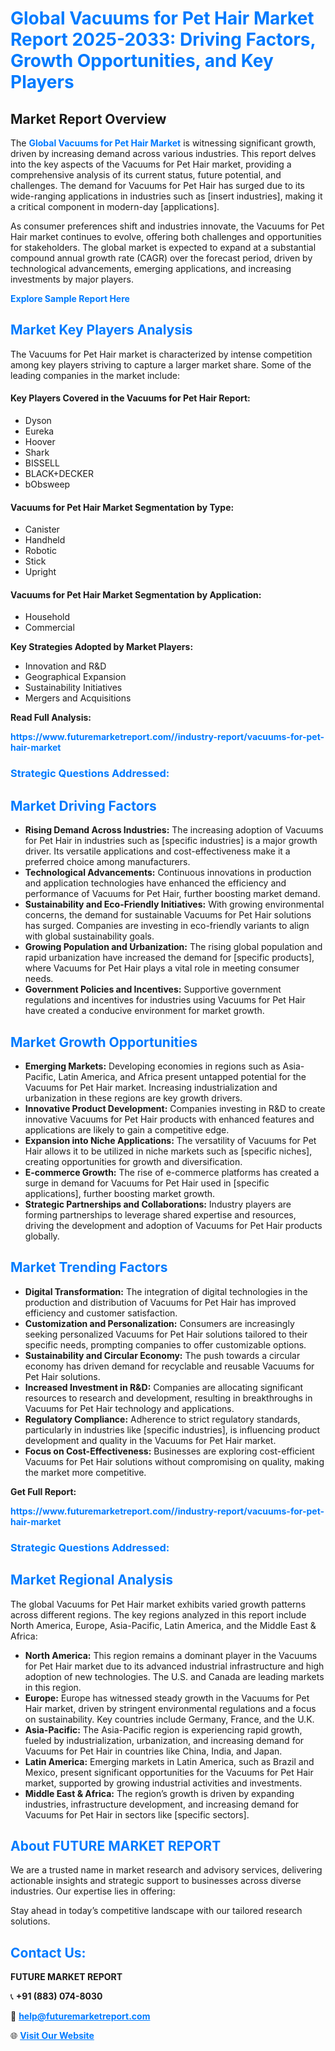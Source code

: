 <h1 style="color: #007BFF;">Global Vacuums for Pet Hair Market Report 2025-2033: Driving Factors, Growth Opportunities, and Key Players</h1>

<section id="overview">
<h2>Market Report Overview</h2>
<p>The <a href="https://www.futuremarketreport.com//industry-report/vacuums-for-pet-hair-market" style="color: #007BFF; text-decoration: none;"><strong>Global Vacuums for Pet Hair Market</strong></a> is witnessing significant growth, driven by increasing demand across various industries. This report delves into the key aspects of the Vacuums for Pet Hair market, providing a comprehensive analysis of its current status, future potential, and challenges. The demand for Vacuums for Pet Hair has surged due to its wide-ranging applications in industries such as [insert industries], making it a critical component in modern-day [applications].</p>
<p>As consumer preferences shift and industries innovate, the Vacuums for Pet Hair market continues to evolve, offering both challenges and opportunities for stakeholders. The global market is expected to expand at a substantial compound annual growth rate (CAGR) over the forecast period, driven by technological advancements, emerging applications, and increasing investments by major players.</p>
</section>

<section id="overview">
<p><a href="https://www.futuremarketreport.com//request-sample/reportId=84309" style="color: #007BFF; text-decoration: none;"><strong>Explore Sample Report Here</strong></a></p>
</section>

<section id="key-players">
<h2 style="color: #007BFF;">Market Key Players Analysis</h2>
<p>The Vacuums for Pet Hair market is characterized by intense competition among key players striving to capture a larger market share. Some of the leading companies in the market include:</p>
<h4>Key Players Covered in the Vacuums for Pet Hair Report:</h4>
<ul><li>Dyson</li><li>Eureka</li><li>Hoover</li><li>Shark</li><li>BISSELL</li><li>BLACK+DECKER</li><li>bObsweep</li></ul>
<h4>Vacuums for Pet Hair Market Segmentation by Type:</h4>
<ul><li>Canister</li><li>Handheld</li><li>Robotic</li><li>Stick</li><li>Upright</li></ul>

<h4>Vacuums for Pet Hair Market Segmentation by Application:</h4>
<ul><li>Household</li><li>Commercial</li></ul>
<p><strong>Key Strategies Adopted by Market Players:</strong></p>
<ul>
<li>Innovation and R&D</li>
<li>Geographical Expansion</li>
<li>Sustainability Initiatives</li>
<li>Mergers and Acquisitions</li>
</ul>
</section>

<section>
<p><strong>Read Full Analysis: </strong></p><a href="https://www.futuremarketreport.com//industry-report/vacuums-for-pet-hair-market" style="color: #007BFF; text-decoration: none;"><strong>https://www.futuremarketreport.com//industry-report/vacuums-for-pet-hair-market</strong></a>
<h3 style="color: #007BFF;">Strategic Questions Addressed:</h3>
</section>

<section id="driving-factors">
<h2 style="color: #007BFF;">Market Driving Factors</h2>
<ul>
<li><strong>Rising Demand Across Industries:</strong> The increasing adoption of Vacuums for Pet Hair in industries such as [specific industries] is a major growth driver. Its versatile applications and cost-effectiveness make it a preferred choice among manufacturers.</li>
<li><strong>Technological Advancements:</strong> Continuous innovations in production and application technologies have enhanced the efficiency and performance of Vacuums for Pet Hair, further boosting market demand.</li>
<li><strong>Sustainability and Eco-Friendly Initiatives:</strong> With growing environmental concerns, the demand for sustainable Vacuums for Pet Hair solutions has surged. Companies are investing in eco-friendly variants to align with global sustainability goals.</li>
<li><strong>Growing Population and Urbanization:</strong> The rising global population and rapid urbanization have increased the demand for [specific products], where Vacuums for Pet Hair plays a vital role in meeting consumer needs.</li>
<li><strong>Government Policies and Incentives:</strong> Supportive government regulations and incentives for industries using Vacuums for Pet Hair have created a conducive environment for market growth.</li>
</ul>
</section>

<section id="growth-opportunities">
<h2 style="color: #007BFF;">Market Growth Opportunities</h2>
<ul>
<li><strong>Emerging Markets:</strong> Developing economies in regions such as Asia-Pacific, Latin America, and Africa present untapped potential for the Vacuums for Pet Hair market. Increasing industrialization and urbanization in these regions are key growth drivers.</li>
<li><strong>Innovative Product Development:</strong> Companies investing in R&D to create innovative Vacuums for Pet Hair products with enhanced features and applications are likely to gain a competitive edge.</li>
<li><strong>Expansion into Niche Applications:</strong> The versatility of Vacuums for Pet Hair allows it to be utilized in niche markets such as [specific niches], creating opportunities for growth and diversification.</li>
<li><strong>E-commerce Growth:</strong> The rise of e-commerce platforms has created a surge in demand for Vacuums for Pet Hair used in [specific applications], further boosting market growth.</li>
<li><strong>Strategic Partnerships and Collaborations:</strong> Industry players are forming partnerships to leverage shared expertise and resources, driving the development and adoption of Vacuums for Pet Hair products globally.</li>
</ul>
</section>

<section id="trending-factors">
<h2 style="color: #007BFF;">Market Trending Factors</h2>
<ul>
<li><strong>Digital Transformation:</strong> The integration of digital technologies in the production and distribution of Vacuums for Pet Hair has improved efficiency and customer satisfaction.</li>
<li><strong>Customization and Personalization:</strong> Consumers are increasingly seeking personalized Vacuums for Pet Hair solutions tailored to their specific needs, prompting companies to offer customizable options.</li>
<li><strong>Sustainability and Circular Economy:</strong> The push towards a circular economy has driven demand for recyclable and reusable Vacuums for Pet Hair solutions.</li>
<li><strong>Increased Investment in R&D:</strong> Companies are allocating significant resources to research and development, resulting in breakthroughs in Vacuums for Pet Hair technology and applications.</li>
<li><strong>Regulatory Compliance:</strong> Adherence to strict regulatory standards, particularly in industries like [specific industries], is influencing product development and quality in the Vacuums for Pet Hair market.</li>
<li><strong>Focus on Cost-Effectiveness:</strong> Businesses are exploring cost-efficient Vacuums for Pet Hair solutions without compromising on quality, making the market more competitive.</li>
</ul>
</section>

<section>
<p><strong>Get Full Report: </strong></p><a href="https://www.futuremarketreport.com//industry-report/vacuums-for-pet-hair-market" style="color: #007BFF; text-decoration: none;"><strong>https://www.futuremarketreport.com//industry-report/vacuums-for-pet-hair-market</strong></a>
<h3 style="color: #007BFF;">Strategic Questions Addressed:</h3>
</section>


<section id="regional-analysis">
<h2 style="color: #007BFF;">Market Regional Analysis</h2>
<p>The global Vacuums for Pet Hair market exhibits varied growth patterns across different regions. The key regions analyzed in this report include North America, Europe, Asia-Pacific, Latin America, and the Middle East & Africa:</p>
<ul>
<li><strong>North America:</strong> This region remains a dominant player in the Vacuums for Pet Hair market due to its advanced industrial infrastructure and high adoption of new technologies. The U.S. and Canada are leading markets in this region.</li>
<li><strong>Europe:</strong> Europe has witnessed steady growth in the Vacuums for Pet Hair market, driven by stringent environmental regulations and a focus on sustainability. Key countries include Germany, France, and the U.K.</li>
<li><strong>Asia-Pacific:</strong> The Asia-Pacific region is experiencing rapid growth, fueled by industrialization, urbanization, and increasing demand for Vacuums for Pet Hair in countries like China, India, and Japan.</li>
<li><strong>Latin America:</strong> Emerging markets in Latin America, such as Brazil and Mexico, present significant opportunities for the Vacuums for Pet Hair market, supported by growing industrial activities and investments.</li>
<li><strong>Middle East & Africa:</strong> The region’s growth is driven by expanding industries, infrastructure development, and increasing demand for Vacuums for Pet Hair in sectors like [specific sectors].</li>
</ul>
</section>

<footer>
<h2 style="color: #007BFF;">About FUTURE MARKET REPORT</h2>
<p>We are a trusted name in market research and advisory services, delivering actionable insights and strategic support to businesses across diverse industries. Our expertise lies in offering:</p>

<p>Stay ahead in today’s competitive landscape with our tailored research solutions.</p>

<h2 style="color: #007BFF;">Contact Us:</h2>
<p><strong>FUTURE MARKET REPORT</strong></p>
<p>📞 <strong>+91 (883) 074-8030</strong></p>
<p>📧 <strong><a href="mailto:help@futuremarketreport.com" style="color: #007BFF;">help@futuremarketreport.com</a></strong></p>
<p>🌐 <strong><a href="https://www.futuremarketreport.com/" style="color: #007BFF;">Visit Our Website</a></strong></p>
</footer>